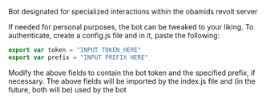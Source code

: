 Bot designated for specialized interactions within the obamids revolt server

If needed for personal purposes, the bot can be tweaked to your liking.
To authenticate, create a config.js file and in it, paste the following:

```js
export var token = "INPUT TOKEN_HERE"
export var prefix = "INPUT PREFIX HERE"
```

Modify the above fields to contain the bot token and the specified prefix, if necessary.
The above fields will be imported by the index.js file and (in the future, both will be) used by the bot
